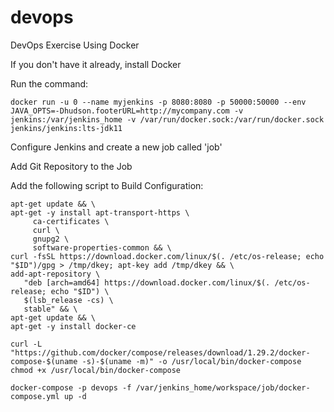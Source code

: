 # devops
DevOps Exercise Using Docker


If you don't have it already, install Docker

Run the command:
```
docker run -u 0 --name myjenkins -p 8080:8080 -p 50000:50000 --env JAVA_OPTS=-Dhudson.footerURL=http://mycompany.com -v jenkins:/var/jenkins_home -v /var/run/docker.sock:/var/run/docker.sock jenkins/jenkins:lts-jdk11
```

Configure Jenkins and create a new job called 'job'

Add Git Repository to the Job

Add the following script to Build Configuration:

```
apt-get update && \
apt-get -y install apt-transport-https \
     ca-certificates \
     curl \
     gnupg2 \
     software-properties-common && \
curl -fsSL https://download.docker.com/linux/$(. /etc/os-release; echo "$ID")/gpg > /tmp/dkey; apt-key add /tmp/dkey && \
add-apt-repository \
   "deb [arch=amd64] https://download.docker.com/linux/$(. /etc/os-release; echo "$ID") \
   $(lsb_release -cs) \
   stable" && \
apt-get update && \
apt-get -y install docker-ce

curl -L "https://github.com/docker/compose/releases/download/1.29.2/docker-compose-$(uname -s)-$(uname -m)" -o /usr/local/bin/docker-compose
chmod +x /usr/local/bin/docker-compose

docker-compose -p devops -f /var/jenkins_home/workspace/job/docker-compose.yml up -d
